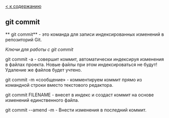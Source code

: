 [< к содержанию](./readme.md)

## git commit

** git commit** -  это команда для записи индексированных изменений в репозиторий Git.

*Ключи  для  работы с git commit*

git commit -a - 
совершит коммит, автоматически индексируя изменения в файлах проекта. Новые файлы при этом индексироваться не будут! Удаление же файлов будет учтено.

git commit -m «сообщение» - 
комментируем коммит прямо из командной строки вместо текстового редактора.

git commit FILENAME - 
внесет в индекс и создаст коммит на основе изменений единственного файла.

git commit --amend -m - Внести изменения в последний коммит.


